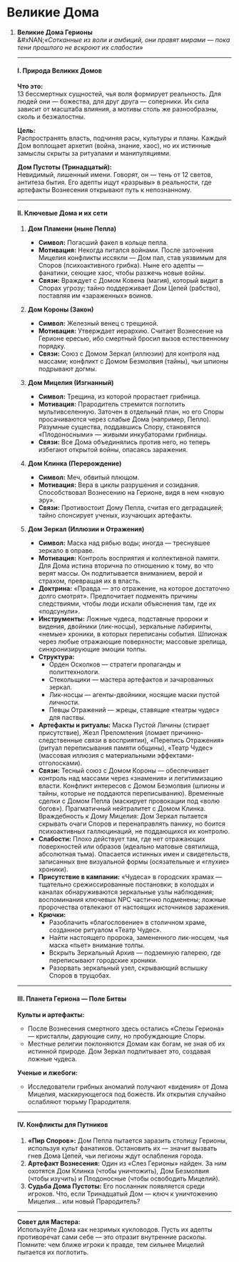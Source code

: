 # Великие Дома

1.  **Великие Дома Герионы**\
    &#xNAN;_«Сотканные из воли и амбиций, они правят мирами — пока тени прошлого не вскроют их слабости»_

    ***

    #### **I. Природа Великих Домов**

    **Что это:**\
    13 бессмертных сущностей, чья воля формирует реальность. Для людей они — божества, для друг друга — соперники. Их сила зависит от масштаба влияния, а мотивы столь же разнообразны, сколь и безжалостны.

    **Цель:**\
    Распространять власть, подчиняя расы, культуры и планы. Каждый Дом воплощает архетип (война, знание, хаос), но их истинные замыслы скрыты за ритуалами и манипуляциями.

    **Дом Пустоты (Тринадцатый):**\
    Невидимый, лишенный имени. Говорят, он — тень от 12 светов, антитеза бытия. Его адепты ищут «разрывы» в реальности, где артефакты Вознесения открывают путь к непознанному.

    ***

    #### **II. Ключевые Дома и их сети**

    1. **Дом Пламени (ныне Пепла)**
       * **Символ:** Погасший факел в кольце пепла.
       * **Мотивация:** Некогда питался войнами. После заточения Мицелия конфликты иссякли — Дом пал, став уязвимым для Споров (психоактивного грибка). Ныне его адепты — фанатики, сеющие хаос, чтобы разжечь новые войны.
       * **Связи:** Враждует с Домом Ковена (магия), который видит в Спорах угрозу; тайно поддерживает Дом Цепей (рабство), поставляя им «зараженных» воинов.
    2. **Дом Короны (Закон)**
       * **Символ:** Железный венец с трещиной.
       * **Мотивация:** Утверждает иерархию. Считает Вознесение на Герионе ересью, ибо смертный бросил вызов естественному порядку.
       * **Связи:** Союз с Домом Зеркал (иллюзии) для контроля над массами; конфликт с Домом Безмолвия (тайны), чьи шпионы подрывают догмы.
    3. **Дом Мицелия (Изгнанный)**
       * **Символ:** Трещина, из которой прорастает грибница.
       * **Мотивация:** Прародитель стремится поглотить мультивселенную. Заточен в отдельный план, но его Споры просачиваются через слабые Дома (например, Пепло). Разумные существа, поддавшись Спору, становятся «Плодоносными» — живыми инкубаторами грибницы.
       * **Связи:** Все Дома объединялись против него, но теперь избегают открытой войны, опасаясь заражения.
    4. **Дом Клинка (Перерождение)**
       * **Символ:** Меч, обвитый плющом.
       * **Мотивация:** Вера в циклы разрушения и созидания. Способствовал Вознесению на Герионе, видя в нем «новую эру».
       * **Связи:** Противостоит Дому Пепла, считая его деградацией; тайно спонсирует ученых, изучающих артефакты.

     5. **Дом Зеркал (Иллюзии и Отражения)**
        * **Символ:** Маска над рябью воды; иногда — треснувшее зеркало в оправе.
        * **Мотивация:** Контроль восприятия и коллективной памяти. Для Дома истина вторична по отношению к тому, во что верят массы. Он подпитывается вниманием, верой и страхом, превращая их в власть.
        * **Доктрина:** «Правда — это отражение, на которое достаточно долго смотрят». Предпочитает подменять причины следствиями, чтобы люди искали объяснения там, где их «подсунули».
        * **Инструменты:** Ложные чудеса, подставные пророки и видения, двойники (лик-носцы), зеркальные лабиринты, «немые» хроники, в которых переписаны события. Шпионаж через любые отражающие поверхности; массовые зрелища, синхронизирующие эмоции толпы.
        * **Структура:**
          * Орден Осколков — стратеги пропаганды и политтехнологи.
          * Стекольщики — мастера артефактов и зачарованных зеркал.
          * Лик-носцы — агенты-двойники, носящие маски пустой личности.
          * Певцы Отражений — жрецы, ставящие «театры чудес» для паствы.
        * **Артефакты и ритуалы:** Маска Пустой Личины (стирает присутствие), Жезл Преломления (ломает причинно-следственные связи в восприятии), «Перепись Отражения» (ритуал переписывания памяти общины), «Театр Чудес» (массовая иллюзия с материальными эффектами-отголосками).
        * **Связи:** Тесный союз с Домом Короны — обеспечивает контроль над массами через «знамения» и легитимизацию власти. Конфликт интересов с Домом Безмолвия (шпионы и тайны, которые не поддаются переписыванию). Временные сделки с Домом Пепла (маскирует провокации под «волю богов»). Прагматичный нейтралитет с Домом Клинка. Враждебность к Дому Мицелия: Дом Зеркал пытается скрывать очаги Споров и перенаправлять панику, но боится психоактивных галлюцинаций, не поддающихся их контролю.
        * **Слабости:** Плохо действует там, где нет отражающих поверхностей или образов (идеально матовые святилища, абсолютная тьма). Опасается истинных имен и свидетельств, записанных вне визуальной формы (осязательные и «глухие» хроники).
        * **Присутствие в кампании:** «Чудеса» в городских храмах — тщательно срежиссированные постановки; в колодцах и каналах обнаруживаются зеркальные узлы наблюдения; воспоминания ключевых NPC частично подменены; ложные пророчества отвлекают от настоящих источников заражения.
        * **Крючки:**
          * Разоблачить «благословение» в столичном храме, созданное ритуалом «Театр Чудес».
          * Найти настоящего пророка, замененного лик-носцем, чья маска «пьет» внимание толпы.
          * Вскрыть Зеркальный Архив — подземную галерею, где переписывают городские хроники.
          * Разорвать зеркальный узел, скрывающий вспышку Споров в трущобах.

    ***

    #### **III. Планета Гериона — Поле Битвы**

    **Культы и артефакты:**

    * После Вознесения смертного здесь остались «Слезы Гериона» — кристаллы, дарующие силу, но пробуждающие Споры.
    * Местные религии поклоняются Домам как богам, не зная об их истинной природе. Дом Зеркал подпитывает это, создавая ложные чудеса.

    **Ученые и лжебоги:**

    * Исследователи грибных аномалий получают «видения» от Дома Мицелия, маскирующегося под божеств. Их открытия случайно ослабляют тюрьму Прародителя.

    ***

    #### **IV. Конфликты для Путников**

    1. **«Пир Споров»:** Дом Пепла пытается заразить столицу Герионы, используя культ фанатиков. Остановить их — значит вызвать гнев Дома Цепей, чьи легионы ждут ослабления города.
    2. **Артефакт Вознесения:** Один из «Слез Герионы» найден. За ним охотятся Дом Клинка (чтобы уничтожить), Дом Безмолвия (чтобы изучить) и Плодоносные (чтобы освободить Мицелий).
    3. **Судьба Дома Пустоты:** Его посланник появляется среди игроков. Что, если Тринадцатый Дом — ключ к уничтожению Мицелия... или новый Прародитель?

    ***

    **Совет для Мастера:**\
    Используйте Дома как незримых кукловодов. Пусть их адепты противоречат сами себе — это отразит внутренние расколы. Помните: чем ближе игроки к правде, тем сильнее Мицелий пытается их поглотить.

